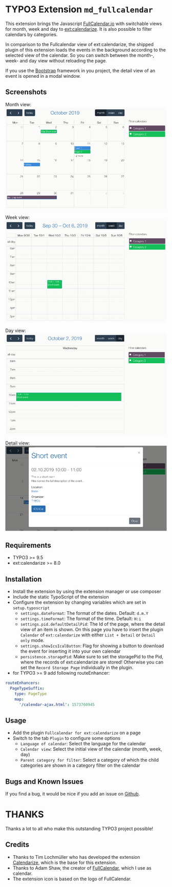 # TYPO3 Extension ``md_fullcalendar``
 
This extension brings the Javascript [FullCalendar.io](https://fullcalendar.io/) with switchable views for month, week and day to [ext:calendarize](https://extensions.typo3.org/extension/calendarize/). It is also possible to filter calendars by categories.

In comparison to the Fullcalendar view of ext:calendarize, the shipped plugin of this extension loads the events in the background according to the selected view of the calendar. So you can switch between the month-, week- and day view without reloading the page.

If you use the [Bootstrap](https://getbootstrap.com/) framework in you project, the detail view of an event is opened in a modal window.

## Screenshots

Month view:
![Screenshot month](Documentation/Images/month.png?raw=true "Month view")

Week view:
![Screenshot month](Documentation/Images/week.png?raw=true "Week view")

Day view:
![Screenshot day](Documentation/Images/day.png?raw=true "Day view")

Detail view:
![Screenshot detail](Documentation/Images/detail.png?raw=true "Detail view")

## Requirements

- TYPO3 >= 9.5
- ext:calendarize >= 8.0

## Installation

- Install the extension by using the extension manager or use composer
- Include the static TypoScript of the extension
- Configure the extension by changing variables which are set in `setup.typoscript`
    - `settings.dateFormat`: The format of the dates. Default: `d.m.Y`
    - `settings.timeFormat`: The format of the time. Default: `H:i`
    - `settings.pid.defaultDetailPid`: The Id of the page, where the detail view of an item is shown. On this page you have to insert the plugin `Calendar` of `ext:calendarize` with either `List + Detail` or `Detail only` mode.
    - `settings.showIcsIcalButton`: Flag for showing a button to download the event for inserting it into your own calendar  
    - `persistence.storagePid`: Make sure to set the storagePid to the Pid, where the records of ext:calendarize are stored! Otherwise you can set the `Record Storage Page` individually in the plugin.
- for TYPO3 >= 9 add following routeEnhancer:

```yaml
routeEnhancers:
  PageTypeSuffix:
    type: PageType
    map:
      '/calendar-ajax.html': 1573760945
```

## Usage

- Add the plugin `Fullcalendar for ext:calendarize` on a page
- Switch to the tab `Plugin` to configure some options
    - `Language of calendar`: Select the language for the calendar
    - `Calendar view`: Select the initial view of the calendar (month, week, day)
    - `Parent category for filter`: Select a category of which the child categories are shown in a category filter on the calendar

## Bugs and Known Issues
If you find a bug, it would be nice if you add an issue on [Github](https://github.com/cdaecke/md_fullcalendar/issues).

# THANKS

Thanks a lot to all who make this outstanding TYPO3 project possible!

## Credits

- Thanks to Tim Lochmüller who has developed the extension [Calendarize](https://extensions.typo3.org/extension/calendarize/), which is the base for this extension.
- Thanks to Adam Shaw, the creator of [FullCalendar](https://fullcalendar.io/), which I use as calendar.
- The extension icon is based on the logo of FullCalendar.
